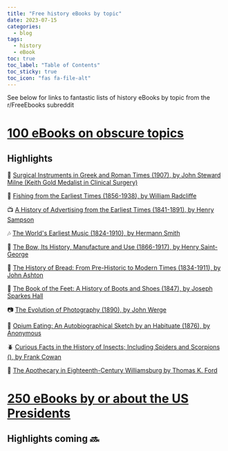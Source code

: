 ```yaml
---
title: "Free history eBooks by topic"
date: 2023-07-15
categories:
  - blog
tags:
  - history
  - eBook
toc: true
toc_label: "Table of Contents"
toc_sticky: true
toc_icon: "fas fa-file-alt"
---
```

See below for links to fantastic lists of history eBooks by topic from the r/FreeEbooks subreddit
# [100 eBooks on obscure topics](https://www.reddit.com/r/FreeEBOOKS/comments/jbv4ya/happy_1_million_subscribers_here_is_a_list_of_100/)

## Highlights
:hocho: [Surgical Instruments in Greek and Roman Times (1907), by John Steward Milne (Keith Gold Medalist in Clinical Surgery)](https://www.gutenberg.org/ebooks/40424)

:whale: [Fishing from the Earliest Times (1856-1938), by William Radcliffe](https://www.gutenberg.org/ebooks/57845)

:tv: [A History of Advertising from the Earliest Times (1841-1891), by Henry Sampson](https://www.gutenberg.org/ebooks/54149)

:notes: [The World's Earliest Music (1824-1910), by Hermann Smith](https://www.gutenberg.org/ebooks/53039)

:dart: [The Bow, Its History, Manufacture and Use (1866-1917), by Henry Saint-George](https://www.gutenberg.org/ebooks/29112)

:bread: [The History of Bread: From Pre-Historic to Modern Times (1834-1911), by John Ashton](https://www.gutenberg.org/ebooks/53219)

:shoe: [The Book of the Feet: A History of Boots and Shoes (1847), by Joseph Sparkes Hall](https://www.gutenberg.org/ebooks/56978)

:camera: [The Evolution of Photography (1890), by John Werge](https://www.gutenberg.org/ebooks/38866)

:syringe: [Opium Eating: An Autobiographical Sketch by an Habituate (1876), by Anonymous](https://www.gutenberg.org/ebooks/43012)

:beetle: [Curious Facts in the History of Insects; Including Spiders and Scorpions (), by Frank Cowan](https://www.gutenberg.org/ebooks/41625)

:convenience_store: [The Apothecary in Eighteenth-Century Williamsburg by Thomas K. Ford](https://www.gutenberg.org/ebooks/58490)

# [250 eBooks by or about the US Presidents](https://www.reddit.com/r/FreeEBOOKS/comments/jg4viq/here_are_250_free_ebooks_written_by_or_about_us/)

## Highlights coming  :soon:
